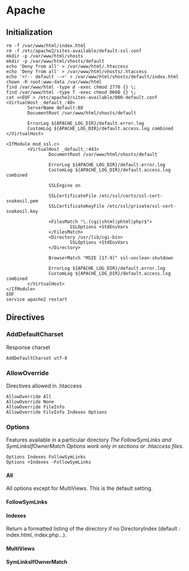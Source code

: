 # Apache

## Initialization

```
rm -f /var/www/html/index.html
rm -f /etc/apache2/sites-available/default-ssl.conf
mkdir -p /var/www/html/vhosts
mkdir -p /var/www/html/vhosts/default
echo 'Deny from all' > /var/www/html/.htaccess
echo 'Deny from all' > /var/www/html/vhosts/.htaccess
echo '<!-- default -->' > /var/www/html/vhosts/default/index.html
chown -R root:www-data /var/www/html
find /var/www/html -type d -exec chmod 2770 {} \;
find /var/www/html -type f -exec chmod 0660 {} \;
cat <<EOF > /etc/apache2/sites-available/000-default.conf
<VirtualHost _default_:80>
        ServerName default:80
        DocumentRoot /var/www/html/vhosts/default

        ErrorLog ${APACHE_LOG_DIR}/default.error.log
        CustomLog ${APACHE_LOG_DIR}/default.access.log combined
</VirtualHost>

<IfModule mod_ssl.c>
        <VirtualHost _default_:443>
                DocumentRoot /var/www/html/vhosts/default

                ErrorLog ${APACHE_LOG_DIR}/default.error.log
                CustomLog ${APACHE_LOG_DIR}/default.access.log combined

                SSLEngine on

                SSLCertificateFile /etc/ssl/certs/ssl-cert-snakeoil.pem
                SSLCertificateKeyFile /etc/ssl/private/ssl-cert-snakeoil.key

                <FilesMatch "\.(cgi|shtml|phtml|php)$">
                        SSLOptions +StdEnvVars
                </FilesMatch>
                <Directory /usr/lib/cgi-bin>
                        SSLOptions +StdEnvVars
                </Directory>

                BrowserMatch "MSIE [17-9]" ssl-unclean-shutdown
                
                ErrorLog ${APACHE_LOG_DIR}/default.error.log
                CustomLog ${APACHE_LOG_DIR}/default.access.log combined
        </VirtualHost>
</IfModule>
EOF
service apache2 restart
```

## Directives

### AddDefaultCharset

Response charset

```
AddDefaultCharset utf-8
```

### AllowOverride

Directives allowed in .htaccess

```
AllowOverride All
AllowOverride None
AllowOverride FileInfo
AllowOverride FileInfo Indexes Options
```

### Options

Features available in a particular directory
*The FollowSymLinks and SymLinksIfOwnerMatch Options work only in **<Directory>** sections or .htaccess files.*

```
Options Indexes FollowSymLinks
Options +Indexes -FollowSymLinks
```

#### All

All options except for MultiViews. This is the default setting.

#### FollowSymLinks

#### Indexes

Return a formatted listing of the directory if no DirectoryIndex (default : index.html, index.php...).

#### MultiViews

#### SymLinksIfOwnerMatch
